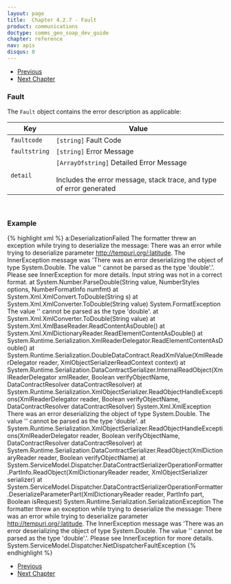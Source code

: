 ```yaml
---
layout: page
title:  Chapter 4.2.7 - Fault
product: communications
doctype: comms_geo_soap_dev_guide
chapter: reference
nav: apis
disqus: 0
---
```


<ul class="pager">
  <li class="previous"><a href="/communications/dev-guide_geo_soap/reference/get-server-time-response"><i class="glyphicon glyphicon-chevron-left"></i>Previous</a></li>
  <li class="next"><a href="/communications/dev-guide_geo_soap/geocode-offline/">Next Chapter<i class="glyphicon glyphicon-chevron-right"></i></a></li>
</ul>

<h3>Fault</h3>

The <code>Fault</code> object contains the error description as applicable:

<div class="mobile-table">
  <table class="styled-table">
    <thead>
      <tr>
        <th>Key</th>
        <th>Value</th>
      </tr>
    </thead>
    <tbody>
      <tr>
        <td><code>faultcode</code></td>
        <td><code>[string]</code> Fault Code</td>
      </tr>
      <tr>
        <td><code>faultstring</code></td>
        <td><code>[string]</code> Error Message</td>
      </tr>
      <tr>
        <td><code>detail</code></td>
        <td><code>[ArrayOfstring]</code> Detailed Error Message
        <br/><br/>
        Includes the error message, stack trace, and type of error generated
    </tbody>
  </table>
</div>
<br/>

<h3>Example</h3>

{% highlight xml %}
<Fault>
  <faultcode xmlns:a="http://schemas.microsoft.com/net/2005/12/windowscommunicationfoundation/dispatcher">a:DeserializationFailed</faultcode>
  <faultstring xml:lang="en-US">The formatter threw an exception while trying to deserialize the message: There was an error while trying to deserialize parameter http://tempuri.org/:latitude. The InnerException message was 'There was an error deserializing the object of type System.Double. The value '' cannot be parsed as the type 'double'.'.  Please see InnerException for more details.</faultstring>
  <detail>
    <ExceptionDetail xmlns="http://schemas.datacontract.org/2004/07/System.ServiceModel" xmlns:i="http://www.w3.org/2001/XMLSchema-instance">
      <HelpLink i:nil="true"/>
      <InnerException>
        <HelpLink i:nil="true"/>
        <InnerException>
          <HelpLink i:nil="true"/>
          <InnerException>
            <HelpLink i:nil="true"/>
            <InnerException i:nil="true"/>
            <Message>Input string was not in a correct format.</Message>
            <StackTrace>at System.Number.ParseDouble(String value, NumberStyles options, NumberFormatInfo numfmt)
              at System.Xml.XmlConvert.ToDouble(String s)
              at System.Xml.XmlConverter.ToDouble(String value)</StackTrace>
            <Type>System.FormatException</Type>
          </InnerException>
          <Message>The value '' cannot be parsed as the type 'double'.</Message>
          <StackTrace>at System.Xml.XmlConverter.ToDouble(String value)
          at System.Xml.XmlBaseReader.ReadContentAsDouble()
          at System.Xml.XmlDictionaryReader.ReadElementContentAsDouble()
          at System.Runtime.Serialization.XmlReaderDelegator.ReadElementContentAsDouble()
          at System.Runtime.Serialization.DoubleDataContract.ReadXmlValue(XmlReaderDelegator reader, XmlObjectSerializerReadContext context)
          at System.Runtime.Serialization.DataContractSerializer.InternalReadObject(XmlReaderDelegator xmlReader, Boolean verifyObjectName, DataContractResolver dataContractResolver)
          at System.Runtime.Serialization.XmlObjectSerializer.ReadObjectHandleExceptions(XmlReaderDelegator reader, Boolean verifyObjectName, DataContractResolver dataContractResolver)</StackTrace>
          <Type>System.Xml.XmlException</Type>
        </InnerException>
        <Message>There was an error deserializing the object of type System.Double. The value '' cannot be parsed as the type 'double'.</Message>
        <StackTrace>at System.Runtime.Serialization.XmlObjectSerializer.ReadObjectHandleExceptions(XmlReaderDelegator reader, Boolean verifyObjectName, DataContractResolver dataContractResolver)
        at System.Runtime.Serialization.DataContractSerializer.ReadObject(XmlDictionaryReader reader, Boolean verifyObjectName)
        at System.ServiceModel.Dispatcher.DataContractSerializerOperationFormatter.PartInfo.ReadObject(XmlDictionaryReader reader, XmlObjectSerializer serializer)
        at System.ServiceModel.Dispatcher.DataContractSerializerOperationFormatter.DeserializeParameterPart(XmlDictionaryReader reader, PartInfo part, Boolean isRequest)</StackTrace>
        <Type>System.Runtime.Serialization.SerializationException</Type>
      </InnerException>
      <Message>The formatter threw an exception while trying to deserialize the message: There was an error while trying to deserialize parameter http://tempuri.org/:latitude. The InnerException message was 'There was an error deserializing the object of type System.Double. The value '' cannot be parsed as the type 'double'.'.  Please see InnerException for more details.</Message>
      <StackTrace><![CDATA[at System.ServiceModel.Dispatcher.DataContractSerializerOperationFormatter.DeserializeParameterPart(XmlDictionaryReader reader, PartInfo part, Boolean isRequest)
      at System.ServiceModel.Dispatcher.DataContractSerializerOperationFormatter.DeserializeParameter(XmlDictionaryReader reader, PartInfo part, Boolean isRequest)
      at System.ServiceModel.Dispatcher.DataContractSerializerOperationFormatter.DeserializeParameters(XmlDictionaryReader reader, PartInfo[] parts, Object[] parameters, Boolean isRequest)
      at System.ServiceModel.Dispatcher.DataContractSerializerOperationFormatter.DeserializeBody(XmlDictionaryReader reader, MessageVersion version, String action, MessageDescription messageDescription, Object[] parameters, Boolean isRequest)
      at System.ServiceModel.Dispatcher.OperationFormatter.DeserializeBodyContents(Message message, Object[] parameters, Boolean isRequest)
      at System.ServiceModel.Dispatcher.OperationFormatter.DeserializeRequest(Message message, Object[] parameters)
      at System.ServiceModel.Dispatcher.DispatchOperationRuntime.DeserializeInputs(MessageRpc& rpc)
      at System.ServiceModel.Dispatcher.DispatchOperationRuntime.InvokeBegin(MessageRpc& rpc)
      at System.ServiceModel.Dispatcher.ImmutableDispatchRuntime.ProcessMessage5(MessageRpc& rpc)
      at System.ServiceModel.Dispatcher.ImmutableDispatchRuntime.ProcessMessage41(MessageRpc& rpc)
      at System.ServiceModel.Dispatcher.ImmutableDispatchRuntime.ProcessMessage4(MessageRpc& rpc)
      at System.ServiceModel.Dispatcher.ImmutableDispatchRuntime.ProcessMessage31(MessageRpc& rpc)
      at System.ServiceModel.Dispatcher.ImmutableDispatchRuntime.ProcessMessage3(MessageRpc& rpc)
      at System.ServiceModel.Dispatcher.ImmutableDispatchRuntime.ProcessMessage2(MessageRpc& rpc)
      at System.ServiceModel.Dispatcher.ImmutableDispatchRuntime.ProcessMessage11(MessageRpc& rpc)
      at System.ServiceModel.Dispatcher.ImmutableDispatchRuntime.ProcessMessage1(MessageRpc& rpc)
      at System.ServiceModel.Dispatcher.MessageRpc.Process(Boolean isOperationContextSet)]]></StackTrace>
      <Type>System.ServiceModel.Dispatcher.NetDispatcherFaultException</Type>
    </ExceptionDetail>
  </detail>
</Fault>
{% endhighlight %}

<ul class="pager">
  <li class="previous"><a href="/communications/dev-guide_geo_soap/reference/get-server-time-response"><i class="glyphicon glyphicon-chevron-left"></i>Previous</a></li>
  <li class="next"><a href="/communications/dev-guide_geo_soap/geocode-offline/">Next Chapter<i class="glyphicon glyphicon-chevron-right"></i></a></li>
</ul>
